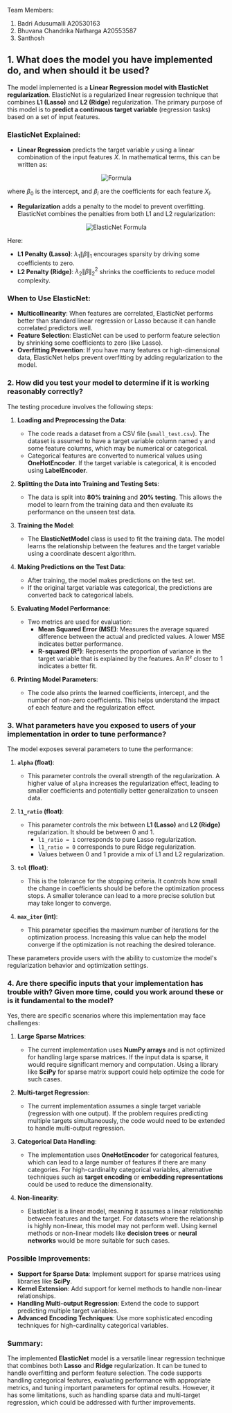 Team Members:
1. Badri Adusumalli A20530163
2. Bhuvana Chandrika Natharga A20553587
3. Santhosh 


## 1. What does the model you have implemented do, and when should it be used?

The model implemented is a **Linear Regression model with ElasticNet regularization**. ElasticNet is a regularized linear regression technique that combines **L1 (Lasso)** and **L2 (Ridge)** regularization. The primary purpose of this model is to **predict a continuous target variable** (regression tasks) based on a set of input features.

### ElasticNet Explained:
- **Linear Regression** predicts the target variable $y$ using a linear combination of the input features $X$. In mathematical terms, this can be written as:
  
<p align="center">
  <img src="https://github.com/user-attachments/assets/aa29a395-4b9e-4967-958d-375bc62810fe" alt="Formula" />
</p>

  where $\beta_0$ is the intercept, and $\beta_i$ are the coefficients for each feature $X_i$.

- **Regularization** adds a penalty to the model to prevent overfitting. ElasticNet combines the penalties from both L1 and L2 regularization:

<p align="center">
  <img src="https://github.com/user-attachments/assets/43e0ab95-0b9f-461f-9778-e8c4be119637" alt="ElasticNet Formula" />
</p>

  Here:

  - **L1 Penalty (Lasso)**: $\lambda_1 \|\beta\|_1$ encourages sparsity by driving some coefficients to zero.
  - **L2 Penalty (Ridge)**: $\lambda_2 \|\beta\|_2^2$ shrinks the coefficients to reduce model complexity.

### When to Use ElasticNet:
- **Multicollinearity**: When features are correlated, ElasticNet performs better than standard linear regression or Lasso because it can handle correlated predictors well.
- **Feature Selection**: ElasticNet can be used to perform feature selection by shrinking some coefficients to zero (like Lasso).
- **Overfitting Prevention**: If you have many features or high-dimensional data, ElasticNet helps prevent overfitting by adding regularization to the model.


### 2. **How did you test your model to determine if it is working reasonably correctly?**

The testing procedure involves the following steps:

1. **Loading and Preprocessing the Data**:
   - The code reads a dataset from a CSV file (`small_test.csv`). The dataset is assumed to have a target variable column named `y` and some feature columns, which may be numerical or categorical.
   - Categorical features are converted to numerical values using **OneHotEncoder**. If the target variable is categorical, it is encoded using **LabelEncoder**.

2. **Splitting the Data into Training and Testing Sets**:
   - The data is split into **80% training** and **20% testing**. This allows the model to learn from the training data and then evaluate its performance on the unseen test data.

3. **Training the Model**:
   - The **ElasticNetModel** class is used to fit the training data. The model learns the relationship between the features and the target variable using a coordinate descent algorithm.

4. **Making Predictions on the Test Data**:
   - After training, the model makes predictions on the test set.
   - If the original target variable was categorical, the predictions are converted back to categorical labels.

5. **Evaluating Model Performance**:
   - Two metrics are used for evaluation:
     - **Mean Squared Error (MSE)**: Measures the average squared difference between the actual and predicted values. A lower MSE indicates better performance.
     - **R-squared (R²)**: Represents the proportion of variance in the target variable that is explained by the features. An R² closer to 1 indicates a better fit.

6. **Printing Model Parameters**:
   - The code also prints the learned coefficients, intercept, and the number of non-zero coefficients. This helps understand the impact of each feature and the regularization effect.

### 3. **What parameters have you exposed to users of your implementation in order to tune performance?**

The model exposes several parameters to tune the performance:

1. **`alpha` (float)**:
   - This parameter controls the overall strength of the regularization. A higher value of `alpha` increases the regularization effect, leading to smaller coefficients and potentially better generalization to unseen data.

2. **`l1_ratio` (float)**:
   - This parameter controls the mix between **L1 (Lasso)** and **L2 (Ridge)** regularization. It should be between 0 and 1.
     - `l1_ratio = 1` corresponds to pure Lasso regularization.
     - `l1_ratio = 0` corresponds to pure Ridge regularization.
     - Values between 0 and 1 provide a mix of L1 and L2 regularization.

3. **`tol` (float)**:
   - This is the tolerance for the stopping criteria. It controls how small the change in coefficients should be before the optimization process stops. A smaller tolerance can lead to a more precise solution but may take longer to converge.

4. **`max_iter` (int)**:
   - This parameter specifies the maximum number of iterations for the optimization process. Increasing this value can help the model converge if the optimization is not reaching the desired tolerance.

These parameters provide users with the ability to customize the model's regularization behavior and optimization settings.

### 4. **Are there specific inputs that your implementation has trouble with? Given more time, could you work around these or is it fundamental to the model?**

Yes, there are specific scenarios where this implementation may face challenges:

1. **Large Sparse Matrices**:
   - The current implementation uses **NumPy arrays** and is not optimized for handling large sparse matrices. If the input data is sparse, it would require significant memory and computation. Using a library like **SciPy** for sparse matrix support could help optimize the code for such cases.

2. **Multi-target Regression**:
   - The current implementation assumes a single target variable (regression with one output). If the problem requires predicting multiple targets simultaneously, the code would need to be extended to handle multi-output regression.

3. **Categorical Data Handling**:
   - The implementation uses **OneHotEncoder** for categorical features, which can lead to a large number of features if there are many categories. For high-cardinality categorical variables, alternative techniques such as **target encoding** or **embedding representations** could be used to reduce the dimensionality.

4. **Non-linearity**:
   - ElasticNet is a linear model, meaning it assumes a linear relationship between features and the target. For datasets where the relationship is highly non-linear, this model may not perform well. Using kernel methods or non-linear models like **decision trees** or **neural networks** would be more suitable for such cases.

### Possible Improvements:
- **Support for Sparse Data**: Implement support for sparse matrices using libraries like **SciPy**.
- **Kernel Extension**: Add support for kernel methods to handle non-linear relationships.
- **Handling Multi-output Regression**: Extend the code to support predicting multiple target variables.
- **Advanced Encoding Techniques**: Use more sophisticated encoding techniques for high-cardinality categorical variables.

### Summary:
The implemented **ElasticNet** model is a versatile linear regression technique that combines both **Lasso** and **Ridge** regularization. It can be tuned to handle overfitting and perform feature selection. The code supports handling categorical features, evaluating performance with appropriate metrics, and tuning important parameters for optimal results. However, it has some limitations, such as handling sparse data and multi-target regression, which could be addressed with further improvements.

